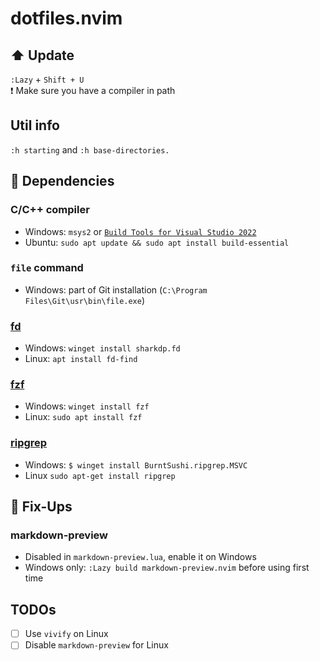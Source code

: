 # dotfiles.nvim

## :arrow_up: Update
`:Lazy` + `Shift + U`
<br/>
:exclamation: Make sure you have a compiler in path

## Util info
`:h starting` and `:h base-directories.`

## :handshake: Dependencies
### C/C++ compiler
- Windows: `msys2` or [`Build Tools for Visual Studio 2022`](https://aka.ms/vs/17/release/vs_BuildTools.exe)
- Ubuntu: `sudo apt update && sudo apt install build-essential`

### `file` command
- Windows: part of Git installation (`C:\Program Files\Git\usr\bin\file.exe`)

### [fd](https://github.com/sharkdp/fd)
- Windows: `winget install sharkdp.fd`
- Linux: `apt install fd-find`

### [fzf](https://github.com/junegunn/fzf)
- Windows: `winget install fzf`
- Linux: `sudo apt install fzf` 

### [ripgrep](https://github.com/BurntSushi/ripgrep)
- Windows: `$ winget install BurntSushi.ripgrep.MSVC`
- Linux `sudo apt-get install ripgrep`

## :wrench: Fix-Ups
### markdown-preview
- Disabled in `markdown-preview.lua`, enable it on Windows
- Windows only: `:Lazy build markdown-preview.nvim` before using first time


## TODOs
- [ ] Use `vivify` on Linux
- [ ] Disable `markdown-preview` for Linux
